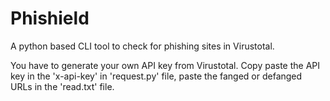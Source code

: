 # Phishield
A python based CLI tool to check for phishing sites in Virustotal.

You have to generate your own API key from Virustotal. Copy paste the API key in the 'x-api-key' in 'request.py' file, paste the fanged or defanged URLs in the 'read.txt' file.
